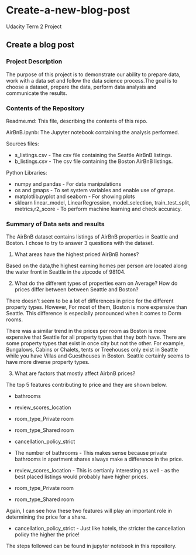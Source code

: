 # Create-a-new-blog-post
Udacity Term 2 Project

## Create a blog post

### Project Description

The purpose of this project is to demonstrate our ability to prepare data, work with a data set and follow the data science process.The goal is to choose a dataset, prepare the data, perform data analysis and communicate the results. 

### Contents of the Repository

Readme.md:  This file, describing the contents of this repo.

AirBnB.ipynb: The Jupyter notebook containing the analysis performed.

Sources files:
* s_listings.csv - The csv file containing the Seattle AirBnB listings.
* b_listings.csv - The csv file containing the Boston AirBnB listings.

Python Libraries:

* numpy and pandas - For data manipulations
* os and gmaps - To set system variables and enable use of gmaps.
* matplotlib.pyplot and seaborn - For showing plots
* sklearn linear_model, LinearRegression, model_selection, train_test_split, metrics,r2_score - To perform machine learning and check accuracy.

### Summary of Data sets and results

The AirBnB dataset contains listings of AirBnB properties in Seattle and Boston. I chose to try to answer 3 questions with the dataset.

1. What areas have the highest priced AirBnB homes? 

Based on the data,the highest earning homes per person are located along the water front in Seattle in the zipcode of 98104.

2. What do the different types of properties earn on Average? How do prices differ between between Seattle and Boston?

There doesn't seem to be a lot of differences in price for the different property types. However, For most of them, Boston is more expensive than Seattle. This difference is especially pronounced when it comes to Dorm rooms.

There was a similar trend in the prices per room as Boston is more expensive that Seattle for all property types that they both have. There are some property types that exist in once city but not the other. For example, Bungalows, Cabins or Chalets, tents or Treehouses only exist in Seattle while you have Villas and Guesthouses in Boston. Seattle certainly seems to have more diverse property types.

3. What are factors that mostly affect AirbnB prices?

The top 5 features contributing to price and they are shown below.

* bathrooms
* review_scores_location
* room_type_Private room
* room_type_Shared room
* cancellation_policy_strict

* The number of bathrooms - This makes sense because private bathrooms in apartment shares always make a difference in the price.

* review_scores_location - This is certianly interesting as well - as the best placed listings would probably have higher prices. 

* room_type_Private room
* room_type_Shared room

Again, I can see how these two features will play an important role in determining the price for a share.

* cancellation_policy_strict - Just like hotels, the stricter the cancellation policy the higher the price!

The steps followed can be found in jupyter notebook in this repository. 
